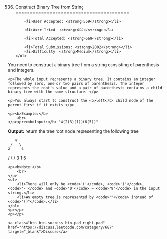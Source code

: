 536. Construct Binary Tree from String
========================================

<div class="question-info text-info">
    <ul>

        <li>User Accepted: <strong>559</strong></li>

        <li>User Tried: <strong>688</strong></li>

        <li>Total Accepted: <strong>569</strong></li>

        <li>Total Submissions: <strong>2002</strong></li>
        <li>Difficulty: <strong>Medium</strong></li>
    </ul>
</div>
<div class="question-content">
    <p></p>
    <p>You need to construct a binary tree from a string consisting of parenthesis and integers. </p>

    <p>The whole input represents a binary tree. It contains an integer followed by zero, one or two pairs of parenthesis. The integer represents the root's value and a pair of parenthesis contains a child binary tree with the same structure. </p>

    <p>You always start to construct the <b>left</b> child node of the parent first if it exists.</p>

    <p><b>Example:</b>
        <br>
    </p><pre><b>Input:</b> "4(2(3)(1))(6(5))"
<b>Output:</b> return the tree root node representing the following tree:

       4
     /   \
    2     6
   / \   /
  3   1 5
</pre>
    <p></p>

    <p><b>Note:</b>
        <br>
    </p>
    <ol>
        <li>There will only be <code>'('</code>, <code>')'</code>, <code>'-'</code> and <code>'0'</code> ~ <code>'9'</code> in the input string.</li>
        <li>An empty tree is represented by <code>""</code> instead of <code>"()"</code>.</li>
    </ol>
    <p></p>
    <p></p>
</div>
</div>
</div>
</div>
</div>

<p class="action">

    <a class="btn btn-success btn-pad right-pad" href="https://discuss.leetcode.com/category/687" target="_blank">Discuss</a>

</p>
